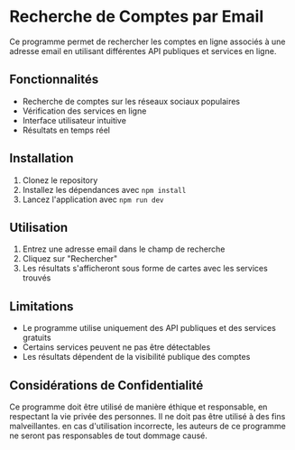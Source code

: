 # Recherche de Comptes par Email

Ce programme permet de rechercher les comptes en ligne associés à une adresse email en utilisant différentes API publiques et services en ligne.

## Fonctionnalités

- Recherche de comptes sur les réseaux sociaux populaires
- Vérification des services en ligne
- Interface utilisateur intuitive
- Résultats en temps réel

## Installation

1. Clonez le repository
2. Installez les dépendances avec `npm install`
3. Lancez l'application avec `npm run dev`

## Utilisation

1. Entrez une adresse email dans le champ de recherche
2. Cliquez sur "Rechercher"
3. Les résultats s'afficheront sous forme de cartes avec les services trouvés

## Limitations

- Le programme utilise uniquement des API publiques et des services gratuits
- Certains services peuvent ne pas être détectables
- Les résultats dépendent de la visibilité publique des comptes

## Considérations de Confidentialité

Ce programme doit être utilisé de manière éthique et responsable, en respectant la vie privée des personnes. Il ne doit pas être utilisé à des fins malveillantes. en cas d'utilisation incorrecte, les auteurs de ce programme ne seront pas responsables de tout dommage causé.